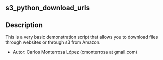## **s3_python_download_urls**

## **Description**

This is a very basic demonstration script that allows you to download files through websites or through s3 from Amazon.

- Autor: Carlos Monterrosa López (cmonterrosa at gmail.com)
